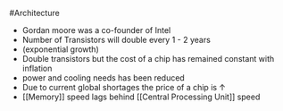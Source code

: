 #Architecture
- Gordan moore was a co-founder of Intel
- Number of Transistors will double every 1 - 2 years
- (exponential growth)
- Double transistors but the cost of a chip has remained constant with inflation
- power and cooling needs has been reduced
- Due to current global shortages the price of a chip is $\uparrow$
- [[Memory]] speed lags behind [[Central Processing Unit]] speed